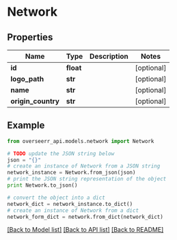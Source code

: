 # Network


## Properties
Name | Type | Description | Notes
------------ | ------------- | ------------- | -------------
**id** | **float** |  | [optional] 
**logo_path** | **str** |  | [optional] 
**name** | **str** |  | [optional] 
**origin_country** | **str** |  | [optional] 

## Example

```python
from overseerr_api.models.network import Network

# TODO update the JSON string below
json = "{}"
# create an instance of Network from a JSON string
network_instance = Network.from_json(json)
# print the JSON string representation of the object
print Network.to_json()

# convert the object into a dict
network_dict = network_instance.to_dict()
# create an instance of Network from a dict
network_form_dict = network.from_dict(network_dict)
```
[[Back to Model list]](../README.md#documentation-for-models) [[Back to API list]](../README.md#documentation-for-api-endpoints) [[Back to README]](../README.md)


